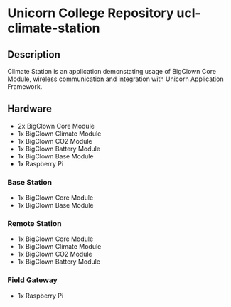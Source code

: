 # Unicorn College Repository ucl-climate-station

## Description

Climate Station is an application demonstating usage of BigClown Core Module, wireless communication and integration with Unicorn Application Framework.

## Hardware

- 2x BigClown Core Module
- 1x BigClown Climate Module
- 1x BigClown CO2 Module
- 1x BigClown Battery Module
- 1x BigClown Base Module
- 1x Raspberry Pi

### Base Station

- 1x BigClown Core Module
- 1x BigClown Base Module

### Remote Station

- 1x BigClown Core Module
- 1x BigClown Climate Module
- 1x BigClown CO2 Module
- 1x BigClown Battery Module

### Field Gateway

- 1x Raspberry Pi